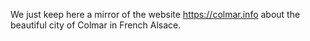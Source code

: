 We just keep here a mirror of the website https://colmar.info about the beautiful city of Colmar in French Alsace.